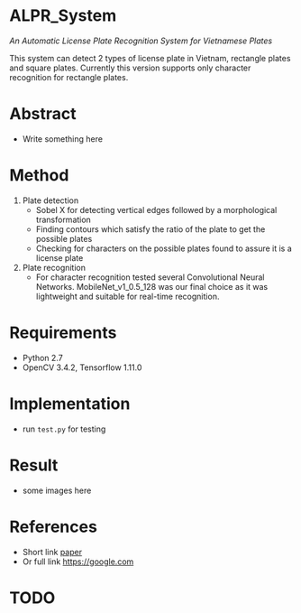 # ALPR_System
_An Automatic License Plate Recognition System for Vietnamese Plates_

This system can detect 2 types of license plate in Vietnam, rectangle plates and square plates. Currently this version supports only character recognition for rectangle plates.

# Abstract
- Write something here
# Method
1. Plate detection
   - Sobel X for detecting vertical edges followed by a morphological transformation
   - Finding contours which satisfy the ratio of the plate to get the possible plates
   - Checking for characters on the possible plates found to assure it is a license plate
2. Plate recognition
   - For character recognition tested several Convolutional Neural Networks. MobileNet_v1_0.5_128 was our final choice as it was lightweight and suitable for real-time recognition.

# Requirements
- Python 2.7
- OpenCV 3.4.2, Tensorflow 1.11.0

# Implementation
- run `test.py` for testing

# Result
- some images here
# References
- Short link [paper](https://google.com)
- Or full link https://google.com

# TODO
